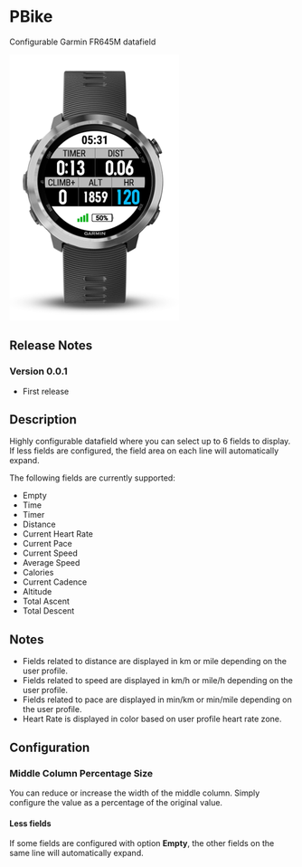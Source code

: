 # PBike
Configurable Garmin FR645M datafield

![PHike Cover Image](/doc/PBike.png) 

## Release Notes
### Version 0.0.1
 - First release

## Description
Highly configurable datafield where you can select up to 6 fields to display. If less fields are configured, the field area on each line will automatically expand.

The following fields are currently supported:
 - Empty
 - Time
 - Timer
 - Distance
 - Current Heart Rate
 - Current Pace
 - Current Speed
 - Average Speed
 - Calories
 - Current Cadence
 - Altitude
 - Total Ascent
 - Total Descent

## Notes
- Fields related to distance are displayed in km or mile depending on the user profile.
- Fields related to speed are displayed in km/h or mile/h depending on the user profile.
- Fields related to pace are displayed in min/km or min/mile depending on the user profile.
- Heart Rate is displayed in color based on user profile heart rate zone.

## Configuration

### Middle Column Percentage Size
You can reduce or increase the width of the middle column. Simply configure the value as a percentage of the original value.

#### Less fields
If some fields are configured with option  **Empty**, the other fields on the same line will automatically expand. 
